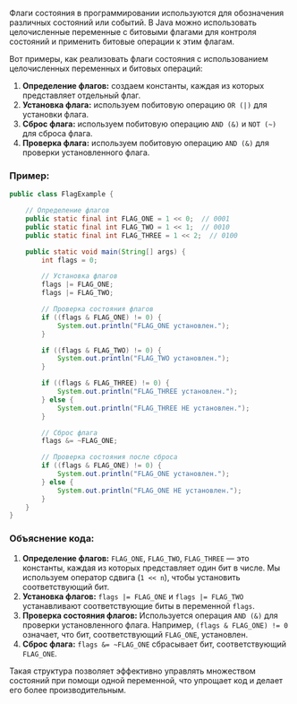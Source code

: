 Флаги состояния в программировании используются для обозначения различных состояний или событий. В Java можно использовать целочисленные переменные с битовыми флагами для контроля состояний и применить битовые операции к этим флагам.

Вот примеры, как реализовать флаги состояния с использованием целочисленных переменных и битовых операций:

1. **Определение флагов:** создаем константы, каждая из которых представляет отдельный флаг.
2. **Установка флага:** используем побитовую операцию `OR (|)` для установки флага.
3. **Сброс флага:** используем побитовую операцию `AND (&)` и `NOT (~)` для сброса флага.
4. **Проверка флага:** используем побитовую операцию `AND (&)` для проверки установленного флага.

### Пример:

```java
public class FlagExample {

    // Определение флагов
    public static final int FLAG_ONE = 1 << 0;  // 0001
    public static final int FLAG_TWO = 1 << 1;  // 0010
    public static final int FLAG_THREE = 1 << 2;  // 0100

    public static void main(String[] args) {
        int flags = 0;

        // Установка флагов
        flags |= FLAG_ONE;
        flags |= FLAG_TWO;

        // Проверка состояния флагов
        if ((flags & FLAG_ONE) != 0) {
            System.out.println("FLAG_ONE установлен.");
        }

        if ((flags & FLAG_TWO) != 0) {
            System.out.println("FLAG_TWO установлен.");
        }

        if ((flags & FLAG_THREE) != 0) {
            System.out.println("FLAG_THREE установлен.");
        } else {
            System.out.println("FLAG_THREE НЕ установлен.");
        }

        // Сброс флага
        flags &= ~FLAG_ONE;

        // Проверка состояния после сброса
        if ((flags & FLAG_ONE) != 0) {
            System.out.println("FLAG_ONE установлен.");
        } else {
            System.out.println("FLAG_ONE НЕ установлен.");
        }
    }
}
```

### Объяснение кода:

1. **Определение флагов:** `FLAG_ONE`, `FLAG_TWO`, `FLAG_THREE` — это константы, каждая из которых представляет один бит в числе. Мы используем оператор сдвига (`1 << n`), чтобы установить соответствующий бит.
2. **Установка флагов:** `flags |= FLAG_ONE` и `flags |= FLAG_TWO` устанавливают соответствующие биты в переменной `flags`.
3. **Проверка состояния флагов:** Используется операция `AND (&)` для проверки установленного флага. Например, `(flags & FLAG_ONE) != 0` означает, что бит, соответствующий `FLAG_ONE`, установлен.
4. **Сброс флага:** `flags &= ~FLAG_ONE` сбрасывает бит, соответствующий `FLAG_ONE`.

Такая структура позволяет эффективно управлять множеством состояний при помощи одной переменной, что упрощает код и делает его более производительным.